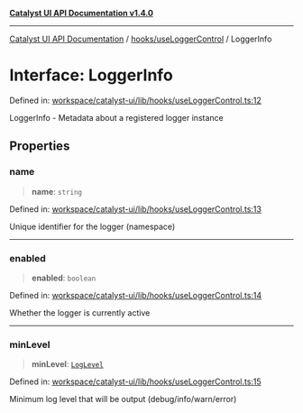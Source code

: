 [**Catalyst UI API Documentation v1.4.0**](../../../README.md)

---

[Catalyst UI API Documentation](../../../README.md) / [hooks/useLoggerControl](../README.md) / LoggerInfo

# Interface: LoggerInfo

Defined in: [workspace/catalyst-ui/lib/hooks/useLoggerControl.ts:12](https://github.com/TheBranchDriftCatalyst/catalyst-ui/blob/main/lib/hooks/useLoggerControl.ts#L12)

LoggerInfo - Metadata about a registered logger instance

## Properties

### name

> **name**: `string`

Defined in: [workspace/catalyst-ui/lib/hooks/useLoggerControl.ts:13](https://github.com/TheBranchDriftCatalyst/catalyst-ui/blob/main/lib/hooks/useLoggerControl.ts#L13)

Unique identifier for the logger (namespace)

---

### enabled

> **enabled**: `boolean`

Defined in: [workspace/catalyst-ui/lib/hooks/useLoggerControl.ts:14](https://github.com/TheBranchDriftCatalyst/catalyst-ui/blob/main/lib/hooks/useLoggerControl.ts#L14)

Whether the logger is currently active

---

### minLevel

> **minLevel**: [`LogLevel`](../../../utils/logger/type-aliases/LogLevel.md)

Defined in: [workspace/catalyst-ui/lib/hooks/useLoggerControl.ts:15](https://github.com/TheBranchDriftCatalyst/catalyst-ui/blob/main/lib/hooks/useLoggerControl.ts#L15)

Minimum log level that will be output (debug/info/warn/error)
